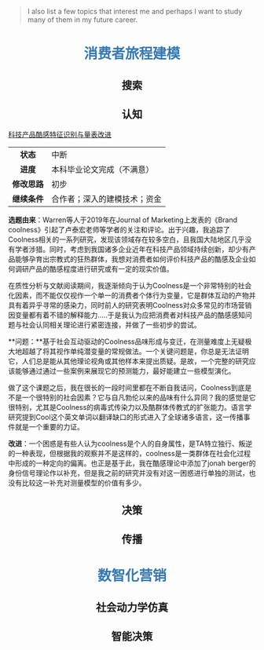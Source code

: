 

> I also list a few topics that interest me and perhaps I want to study many of them in my future career.

# <center><font color="#3879B1">消费者旅程建模</font></center>

## <center>搜索</center>



## <center>认知</center>

[科技产品酷感特征识别与量表改进](http://blog.czhread.asia/2022/04/23/product-coolness/)

|              |                              |
| :----------: | ---------------------------- |
|   **状态**   | 中断                         |
|   **进度**   | 本科毕业论文完成（不满意）   |
| **修改思路** | 初步                         |
| **继续条件** | 合作者；深入的建模技术；资金 |

**选题由来**：Warren等人于2019年在Journal of Marketing上发表的《Brand coolness》引起了卢泰宏老师等学者的关注和评论。出于兴趣，我追踪了Coolness相关的一系列研究，发现该领域存在较多空白，且我国大陆地区几乎没有学者涉猎。同时，考虑到我国诸多企业近年在科技产品领域持续创新，却少有产品能够孕育出宗教式的狂热群体，我想对消费者如何评价科技产品的酷感及企业如何调研产品的酷感程度进行研究或有一定的现实价值。

在质性分析与文献阅读期间，我逐渐倾向于认为Coolness是一个非常特别的社会化因素，而不能仅仅视作一个单一的消费者个体行为变量，它是群体互动的产物并具有着异乎寻常的感染力，同时前人的研究表明Coolness对众多常见的市场营销因变量都有着不错的解释能力.....于是我认为应把消费者对科技产品的酷感感知问题与社会认同相关理论进行紧密连接，并做了一些初步的尝试。

**问题：**基于社会互动驱动的Coolness品味形成与变迁，在测量难度上无疑极大地超越了将其视作单纯潜变量的常规做法。一个关键问题是，你总是无法证明它，人们总是能从其他理论视角或其他样本来提出质疑。是故，一个完整的研究应该能够通过通过一些案例来展现它的预测能力，最好能建立一些模型演化。

做了这个课题之后，我在很长的一段时间里都在不断自我诘问，Coolness到底是不是一个很特别的社会因素？它与自凡勃伦以来的品味有什么异同？我的感觉是它很特别，尤其是Coolness的病毒式传染力以及酷群体传教式的扩张能力。语言学研究提到Cool这个英文单词以翻译缺口的形式进入了全球诸多语言，这一传播事件就是一个重要的力证。

**改进**：一个困惑是有些人认为coolness是个人的自身属性，是TA特立独行、叛逆的一种表现，但根据我的观察并不是这样的，coolness是一类群体在社会化过程中形成的一种定向的偏离。也正是基于此，我在酷感理论中添加了jonah berger的身份信号理论作以补充，但是我之前的研究并没有对这一困惑进行单独的测试，也没有比较这一补充对测量模型的价值有多少。

## <center>决策</center>



## <center>传播</center>



# <center><font color="#3879B1">数智化营销</font></center>

## <center>社会动力学仿真</center>



## <center>智能决策</center>





<br/>

<br/>
